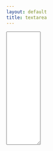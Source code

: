 ```yaml
---
layout: default
title: textarea
---
```

<script type="text/javascript">
	document.addEventListener('DOMContentLoaded', function(e){
		document.forms.textinput.addEventListener('keyup', function(e) {
			localStorage.textarea = document.forms.textinput.text.value;
		}, false);
		if(localStorage.textarea){
			document.forms.textinput.text.value = localStorage.textarea;
		} else {
			localStorage.textarea = '';
		}
	}, false);
</script>
<div style="display:flex">
	<form name="textinput">
		<textarea style="width:50%;height:300px" name="text"></textarea>
	</form>
	<div id="preview"></div>
</div>
